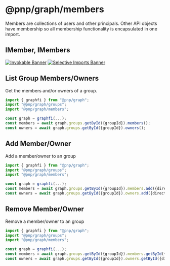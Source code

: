 # @pnp/graph/members

Members are collections of users and other principals. Other API objects have membership so all membership functionality is encapsulated in one import.

## IMember, IMembers

[![Invokable Banner](https://img.shields.io/badge/Invokable-informational.svg)](../concepts/invokable.md) [![Selective Imports Banner](https://img.shields.io/badge/Selective%20Imports-informational.svg)](../concepts/selective-imports.md)  

## List Group Members/Owners

Get the members and/or owners of a group.

```TypeScript
import { graphfi } from "@pnp/graph";
import "@pnp/graph/groups";
import "@pnp/graph/members";

const graph = graphfi(...);
const members = await graph.groups.getById({groupId}).members();
const owners = await graph.groups.getById({groupId}).owners();
```

## Add Member/Owner

Add a member/owner to an group

```TypeScript
import { graphfi } from "@pnp/graph";
import "@pnp/graph/groups";
import "@pnp/graph/members";

const graph = graphfi(...);
const members = await graph.groups.getById({groupId}).members.add({directoryObjectId}).
const owners = await graph.groups.getById({groupId}).owners.add({directoryObjectId});
```

## Remove Member/Owner

Remove a member/owner to an group

```TypeScript
import { graphfi } from "@pnp/graph";
import "@pnp/graph/groups";
import "@pnp/graph/members";

const graph = graphfi(...);
const members = await graph.groups.getById({groupId}).members.getById({directoryObjectId}).remove().
const owners = await graph.groups.getById({groupId}).owners.getById({directoryObjectId}).remove();
```

